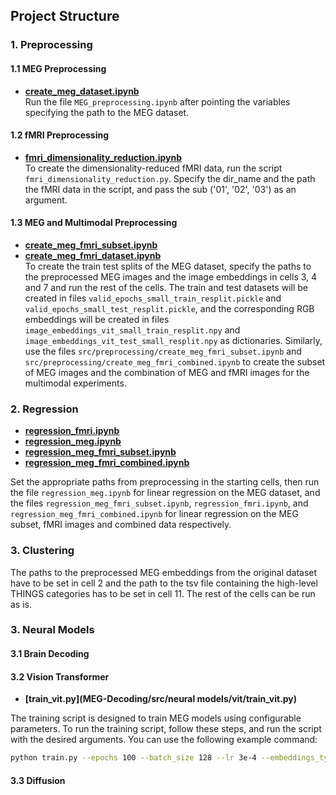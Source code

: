 ## Project Structure

### 1. **Preprocessing**

#### 1.1 MEG Preprocessing
- **[create_meg_dataset.ipynb](src/preprocessing/create_meg_dataset.ipynb)**  
Run the file `MEG_preprocessing.ipynb` after pointing the variables specifying the path to the MEG dataset. 

#### 1.2 fMRI Preprocessing 
- **[fmri_dimensionality_reduction.ipynb](src/preprocessing/fmri_dimensionality_reduction.ipynb)**  
To create the dimensionality-reduced fMRI data, run the script `fmri_dimensionality_reduction.py`. Specify the dir_name and the path the fMRI data in the script, and pass the sub ('01', '02', '03') as an argument. 

#### 1.3 MEG and Multimodal Preprocessing 
- **[create_meg_fmri_subset.ipynb](src/preprocessing/create_meg_fmri_subset.ipynb)**
- **[create_meg_fmri_dataset.ipynb](src/preprocessing/create_meg_fmri_dataset.ipynb)**  
To create the train test splits of the MEG dataset, specify the paths to the preprocessed MEG images and the image embeddings in cells 3, 4 and 7 and run the rest of the cells. The train and test datasets will be created in files `valid_epochs_small_train_resplit.pickle` and `valid_epochs_small_test_resplit.pickle`, and the corresponding RGB embeddings will be created in files `image_embeddings_vit_small_train_resplit.npy` and `image_embeddings_vit_test_small_resplit.npy` as dictionaries. Similarly, use the files `src/preprocessing/create_meg_fmri_subset.ipynb` and `src/preprocessing/create_meg_fmri_combined.ipynb` to create the subset of MEG images and the combination of MEG and fMRI images for the multimodal experiments. 

### 2. **Regression**
- **[regression_fmri.ipynb](src/regression/regression_fmri.ipynb)**  
- **[regression_meg.ipynb](src/regression/regression_meg.ipynb)**  
- **[regression_meg_fmri_subset.ipynb](src/regression/regression_meg_fmri_subset.ipynb)**  
- **[regression_meg_fmri_combined.ipynb](src/regression/regression_meg_fmri_combined.ipynb)**  

Set the appropriate paths from preprocessing in the starting cells, then run the file `regression_meg.ipynb` for linear regression on the MEG dataset, and the files `regression_meg_fmri_subset.ipynb`, `regression_fmri.ipynb`, and `regression_meg_fmri_combined.ipynb` for linear regression on the MEG subset, fMRI images and combined data respectively.

### 3. **Clustering**

The paths to the preprocessed MEG embeddings from the original dataset have to be set in cell 2 and the path to the tsv file containing the high-level THINGS categories has to be set in cell 11. The rest of the cells can be run as is. 

### 3. **Neural Models**


#### 3.1 Brain Decoding

#### 3.2 Vision Transformer
- **[train_vit.py](MEG-Decoding/src/neural models/vit/train_vit.py)**  

The training script is designed to train MEG models using configurable parameters. To run the training script, follow these steps, and run the script with the desired arguments. You can use the following example command:

   ```bash
   python train.py --epochs 100 --batch_size 128 --lr 3e-4 --embeddings_type dino --dataset_type large --preprocessing_type raj --wandb_project YourProjectName
   ```
#### 3.3 Diffusion



